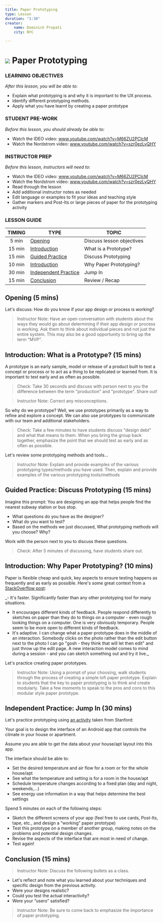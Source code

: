 ```yaml
---
title: Paper Prototyping
type: Lesson
duration: "1:30"
creator:
    name: Dominick Propati
    city: NYC

---
```


# ![](https://ga-dash.s3.amazonaws.com/production/assets/logo-9f88ae6c9c3871690e33280fcf557f33.png) Paper Prototyping

### LEARNING OBJECTIVES
*After this lesson, you will be able to:*
- Explain what prototyping is and why it is important to the UX process.
- Identify different prototyping methods.
- Apply what you have learnt by creating a paper prototype

### STUDENT PRE-WORK
*Before this lesson, you should already be able to:*
- Watch the IDEO video: www.youtube.com/watch?v=M66ZU2PCIcM
- Watch the Nordstrom video: www.youtube.com/watch?v=szr0ezLyQHY

### INSTRUCTOR PREP
*Before this lesson, instructors will need to:*
- Watch the IDEO video: www.youtube.com/watch?v=M66ZU2PCIcM
- Watch the Nordstrom video: www.youtube.com/watch?v=szr0ezLyQHY
- Read through the lesson
- Add additional instructor notes as needed
- Edit language or examples to fit your ideas and teaching style
- Gather markers and Post-Its or large pieces of paper for the prototyping activity

### LESSON GUIDE

| TIMING  | TYPE  | TOPIC  |
|:-:|---|---|
| 5 min  | [Opening](#opening-5-mins)  | Discuss lesson objectives |
| 15 min  | [Introduction](#introduction-what-is-a-prototype-15-mins)  | What is a Prototype? |
| 15 min  | [Guided Practice](#guided-practice-discuss-prototyping-15-mins)  | Discuss Prototyping |
| 10 min  | [Introduction](#introduction-why-paper-prototyping-10-mins)  | Why Paper Prototyping? |
| 30 min  | [Independent Practice](#independent-practice-jump-in-30-mins)  | Jump In |
| 15 min  | [Conclusion](#conclusion-15-mins)  | Review / Recap |

## Opening (5 mins)

Let's discuss: How do you know if your app design or process is working?

> Instructor Note: Have an open conversation with students about the ways they would go about determining if their app design or process is working. Ask them to think about individual pieces and not just the entire system. This may also be a good opportunity to bring up the term "MVP".

## Introduction: What is a Prototype? (15 mins)

A prototype is an early sample, model or release of a product built to test a concept or process or to act as a thing to be replicated or learned from.  It is important to test early and as often as possible.

> Check: Take 30 seconds and discuss with person next to you the difference between the term "production" and "prototype". Share out!

> Instructor Note: Correct any misconceptions.

So why do we prototype? Well, we use prototypes primarily as a way to refine and explore a concept. We can also use prototypes to communicate with our team and additional stakeholders.

> Check: Take a few minutes to have students discuss "design debt" and what that means to them.  When you bring the group back together, emphasize the point that we should test as early and as often as possible.

Let's review some prototyping methods and tools...

> Instructor Note: Explain and provide examples of the various prototyping types/methods you have used. Then, explain and provide examples of the various prototyping tools/methods

## Guided Practice: Discuss Prototyping (15 mins)

Imagine this prompt: You are designing an app that helps people find the nearest subway station or bus stop.

- What questions do you have as the designer?
- What do you want to test?
- Based on the methods we just discussed, What prototyping methods will you choose? Why?

Work with the person next to you to discuss these questions.

> Check: After 5 minutes of discussing, have students share out.

## Introduction: Why Paper Prototyping? (10 mins)

Paper is flexible cheap and quick, key aspects to ensure testing happens as frequently and as early as possible.  Here's some great context from a [StackOverflow post](http://ux.stackexchange.com/questions/34750/why-use-paper-prototyping-besides-saving-time):

_- It's faster. Significantly faster than any other prototyping tool for many situations.
- It encourages different kinds of feedback. People respond differently to sketches on paper than they do to things on a computer - even rough looking things on a computer. One is very obviously temporary. People seem to be more open to different kinds of feedback.
- It's adaptive. I can change what a paper prototype does in the middle of an interaction. Somebody clicks on the photo rather than the edit button next to the photo I can go "gosh - they think that will let then edit" and just throw up the edit page. A new interaction model comes to mind during a session - and you can sketch something out and try it live._

Let's practice creating paper prototypes.

> Instructor Note: Using a prompt of your choosing, walk students through the process of creating a simple lofi paper prototype. Explain to students that the key to paper prototyping is to think and create modularly. Take a few moments to speak to the pros and cons to this modular style paper prototype.


## Independent Practice: Jump In (30 mins)

Let's practice prototyping using [an activity](http://hci.stanford.edu/courses/cs247/2009/handouts/paper-2009-exercise.html) taken from Stanford:

Your goal is to design the interface of an Android app that controls the climate in your house or apartment.

Assume you are able to get the data about your house/apt layout into this app.  

The interface should be able to:

- Set the desired temperature and air flow for a room or for the whole house/apt
- See what the temperature and setting is for a room in the house/apt
- Schedule temperature changes according to a fixed plan (day and night, weekends,…)
- See energy use information in a way that helps determine the best settings

Spend 5 minutes on each of the following steps:

- Sketch the different screens of your app (feel free to use cards, Post-Its, tape, etc., and design a “working” paper prototype)
- Test this prototype on a member of another group, making notes on the problems and potential design changes.
- Revise the aspects of the interface that are most in need of change.
- Test again!

## Conclusion (15 mins)

> Instructor Note: Discuss the following bullets as a class.

- Let's reflect and note what you learned about your techniques and specific design from the previous activity.
- Were your designs realistic?
- Could you test the actual interactivity?
- Were your “users” satisfied?

> Instructor Note: Be sure to come back to emphasize the importance of paper prototyping.
